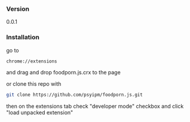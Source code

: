 ### Version
0.0.1

### Installation

go to 
```sh
chrome://extensions
```
and drag and drop foodporn.js.crx to the page

or clone this repo with
```sh
git clone https://github.com/psyipm/foodporn.js.git
```
then on the extensions tab check "developer mode" checkbox and click "load unpacked extension"
